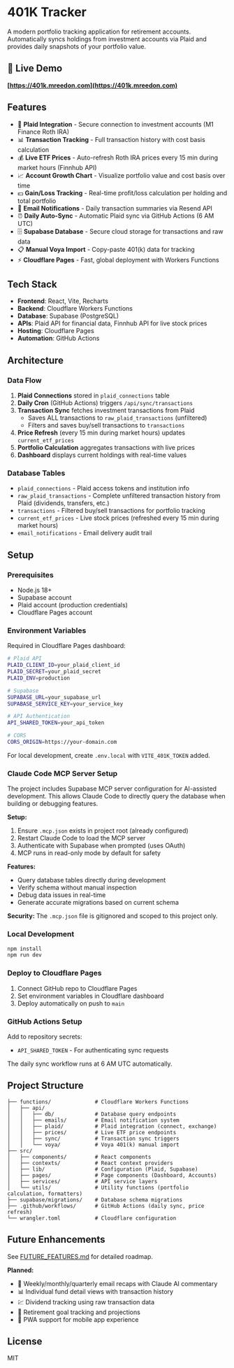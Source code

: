 # 401K Tracker

A modern portfolio tracking application for retirement accounts. Automatically syncs holdings from investment accounts via Plaid and provides daily snapshots of your portfolio value.

## 🔗 Live Demo

**[https://401k.mreedon.com](https://401k.mreedon.com)**

## Features

- 🔗 **Plaid Integration** - Secure connection to investment accounts (M1 Finance Roth IRA)
- 📊 **Transaction Tracking** - Full transaction history with cost basis calculation
- 💰 **Live ETF Prices** - Auto-refresh Roth IRA prices every 15 min during market hours (Finnhub API)
- 📈 **Account Growth Chart** - Visualize portfolio value and cost basis over time
- 💵 **Gain/Loss Tracking** - Real-time profit/loss calculation per holding and total portfolio
- 📧 **Email Notifications** - Daily transaction summaries via Resend API
- ⏰ **Daily Auto-Sync** - Automatic Plaid sync via GitHub Actions (6 AM UTC)
- 🗄️ **Supabase Database** - Secure cloud storage for transactions and raw data
- 📋 **Manual Voya Import** - Copy-paste 401(k) data for tracking
- ⚡ **Cloudflare Pages** - Fast, global deployment with Workers Functions

## Tech Stack

- **Frontend**: React, Vite, Recharts
- **Backend**: Cloudflare Workers Functions
- **Database**: Supabase (PostgreSQL)
- **APIs**: Plaid API for financial data, Finnhub API for live stock prices
- **Hosting**: Cloudflare Pages
- **Automation**: GitHub Actions

## Architecture

### Data Flow
1. **Plaid Connections** stored in `plaid_connections` table
2. **Daily Cron** (GitHub Actions) triggers `/api/sync/transactions`
3. **Transaction Sync** fetches investment transactions from Plaid
   - Saves ALL transactions to `raw_plaid_transactions` (unfiltered)
   - Filters and saves buy/sell transactions to `transactions`
4. **Price Refresh** (every 15 min during market hours) updates `current_etf_prices`
5. **Portfolio Calculation** aggregates transactions with live prices
6. **Dashboard** displays current holdings with real-time values

### Database Tables
- `plaid_connections` - Plaid access tokens and institution info
- `raw_plaid_transactions` - Complete unfiltered transaction history from Plaid (dividends, transfers, etc.)
- `transactions` - Filtered buy/sell transactions for portfolio tracking
- `current_etf_prices` - Live stock prices (refreshed every 15 min during market hours)
- `email_notifications` - Email delivery audit trail

## Setup

### Prerequisites
- Node.js 18+
- Supabase account
- Plaid account (production credentials)
- Cloudflare Pages account

### Environment Variables

Required in Cloudflare Pages dashboard:

```bash
# Plaid API
PLAID_CLIENT_ID=your_plaid_client_id
PLAID_SECRET=your_plaid_secret
PLAID_ENV=production

# Supabase
SUPABASE_URL=your_supabase_url
SUPABASE_SERVICE_KEY=your_service_key

# API Authentication
API_SHARED_TOKEN=your_api_token

# CORS
CORS_ORIGIN=https://your-domain.com
```

For local development, create `.env.local` with `VITE_401K_TOKEN` added.

### Claude Code MCP Server Setup

The project includes Supabase MCP server configuration for AI-assisted development. This allows Claude Code to directly query the database when building or debugging features.

**Setup:**
1. Ensure `.mcp.json` exists in project root (already configured)
2. Restart Claude Code to load the MCP server
3. Authenticate with Supabase when prompted (uses OAuth)
4. MCP runs in read-only mode by default for safety

**Features:**
- Query database tables directly during development
- Verify schema without manual inspection
- Debug data issues in real-time
- Generate accurate migrations based on current schema

**Security:** The `.mcp.json` file is gitignored and scoped to this project only.

### Local Development

```bash
npm install
npm run dev
```

### Deploy to Cloudflare Pages

1. Connect GitHub repo to Cloudflare Pages
2. Set environment variables in Cloudflare dashboard
3. Deploy automatically on push to `main`

### GitHub Actions Setup

Add to repository secrets:
- `API_SHARED_TOKEN` - For authenticating sync requests

The daily sync workflow runs at 6 AM UTC automatically.

## Project Structure

```
├── functions/              # Cloudflare Workers Functions
│   ├── api/
│   │   ├── db/             # Database query endpoints
│   │   ├── emails/         # Email notification system
│   │   ├── plaid/          # Plaid integration (connect, exchange)
│   │   ├── prices/         # Live ETF price endpoints
│   │   ├── sync/           # Transaction sync triggers
│   │   └── voya/           # Voya 401(k) manual import
├── src/
│   ├── components/         # React components
│   ├── contexts/           # React context providers
│   ├── lib/                # Configuration (Plaid, Supabase)
│   ├── pages/              # Page components (Dashboard, Accounts)
│   ├── services/           # API service layers
│   └── utils/              # Utility functions (portfolio calculation, formatters)
├── supabase/migrations/    # Database schema migrations
├── .github/workflows/      # GitHub Actions (daily sync, price refresh)
└── wrangler.toml           # Cloudflare configuration
```

## Future Enhancements

See [FUTURE_FEATURES.md](FUTURE_FEATURES.md) for detailed roadmap.

**Planned:**
- 📧 Weekly/monthly/quarterly email recaps with Claude AI commentary
- 📊 Individual fund detail views with transaction history
- 💹 Dividend tracking using raw transaction data
- 🎯 Retirement goal tracking and projections
- 📱 PWA support for mobile app experience

## License

MIT